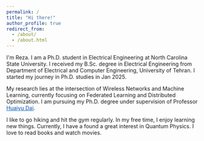 ```yaml
---
permalink: /
title: "Hi there!"
author_profile: true
redirect_from: 
  - /about/
  - /about.html
---
```


I'm Reza. I am a Ph.D. student in Electrical Engineering at North Carolina State University. I received my B.Sc. degree in Electrical Engineering from Department of Electrical and Computer Engineering, University of Tehran. I started my journey in Ph.D. studies in Jan 2025.

My research lies at the intersection of Wireless Networks and Machine Learning, currently focusing on Federated Learning and Distributed Optimization. I am pursuing my Ph.D. degree under supervision of Professor <a href="https://hdai.wordpress.ncsu.edu/" style="color: #0056b3;">Huaiyu Dai</a>. 

I like to go hiking and hit the gym regularly. In my free time, I enjoy learning new things. Currently, I have a found a great interest in Quantum Physics. I love to read books and watch movies.
